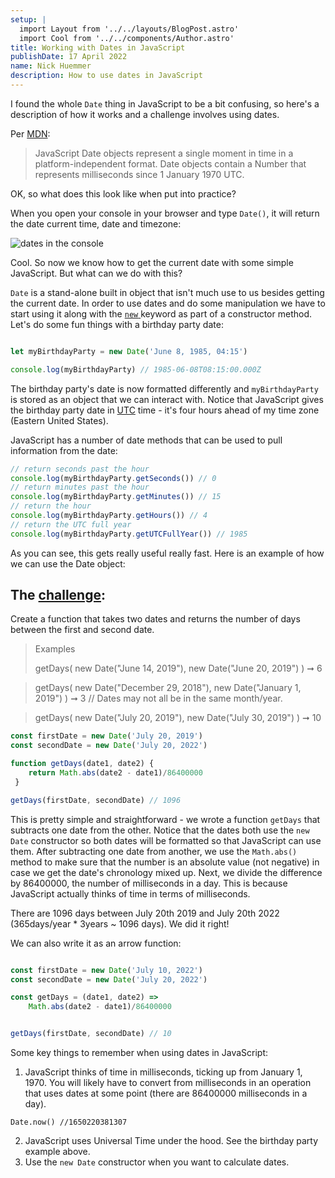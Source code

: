 ```yaml
---
setup: |
  import Layout from '../../layouts/BlogPost.astro'
  import Cool from '../../components/Author.astro'
title: Working with Dates in JavaScript
publishDate: 17 April 2022
name: Nick Huemmer
description: How to use dates in JavaScript
---
```


<Cool name={frontmatter.name} href="https://twitter.com/nickhuemmer" client:load />

I found the whole `Date` thing in JavaScript to be a bit confusing, so here's a description of how it works and a challenge involves using dates.

Per [MDN](https://developer.mozilla.org/en-US/):

>JavaScript Date objects represent a single moment in time in a platform-independent format. Date objects contain a Number that represents milliseconds since 1 January 1970 UTC.

OK, so what does this look like when put into practice?

When you open your console in your browser and type `Date()`, it will return the date current time, date and timezone:

![dates in the console](/img/date_snippet.jpg)

Cool.  So now we know how to get the current date with some simple JavaScript.  But what can we do with this?

`Date` is a stand-alone built in object that isn't much use to us besides getting the current date.  In order to use dates and do some manipulation we have to start using it along with the [`new` ](https://developer.mozilla.org/en-US/docs/Web/JavaScript/Reference/Operators/new) keyword as part of a constructor method.  Let's do some fun things with a birthday party date:

```javascript

let myBirthdayParty = new Date('June 8, 1985, 04:15')

console.log(myBirthdayParty) // 1985-06-08T08:15:00.000Z
```
The birthday party's date is now formatted differently and  `myBirthdayParty` is stored as an object that we can interact with.  Notice that JavaScript gives the birthday party date in [UTC](https://www.timeanddate.com/time/aboututc.html) time - it's four hours ahead of my time zone (Eastern United States).  

JavaScript has a number of date methods that can be used to pull information from the date:
```javascript
// return seconds past the hour
console.log(myBirthdayParty.getSeconds()) // 0
// return minutes past the hour
console.log(myBirthdayParty.getMinutes()) // 15
// return the hour
console.log(myBirthdayParty.getHours()) // 4
// return the UTC full year
console.log(myBirthdayParty.getUTCFullYear()) // 1985
```

As you can see, this gets really useful really fast.  Here is an example of how we can use the Date object:

## The [challenge](https://edabit.com/challenge/3hdXjfJozQySRC3gE):

Create a function that takes two dates and returns the number of days between the first and second date.

>Examples
>
>getDays(
  new Date("June 14, 2019"),
  new Date("June 20, 2019")
) ➞ 6


>getDays(
  new Date("December 29, 2018"),
  new Date("January 1, 2019")
) ➞ 3
// Dates may not all be in the same month/year.


>getDays(
  new Date("July 20, 2019"),
  new Date("July 30, 2019")
) ➞ 10

```javascript
const firstDate = new Date('July 20, 2019') 
const secondDate = new Date('July 20, 2022')

function getDays(date1, date2) {
	return Math.abs(date2 - date1)/86400000
 }

getDays(firstDate, secondDate) // 1096
```
This is pretty simple and straightforward - we wrote a function `getDays` that subtracts one date from the other.  Notice that the dates both use the `new Date` constructor so both dates will be formatted so that JavaScript can use them.  After subtracting one date from another, we use the `Math.abs()` method to make sure that the number is an absolute value (not negative) in case we get the date's chronology mixed up.  Next, we divide the difference by 86400000, the number of milliseconds in a day.  This is because JavaScript actually thinks of time in terms of milliseconds.

There are 1096 days between July 20th 2019 and July 20th 2022 (365days/year * 3years ~ 1096 days).  We did it right!

We can also write it as an arrow function:
```javascript

const firstDate = new Date('July 10, 2022') 
const secondDate = new Date('July 20, 2022')

const getDays = (date1, date2) => 
	Math.abs(date2 - date1)/86400000


getDays(firstDate, secondDate) // 10

```

Some key things to remember when using dates in JavaScript:

1. JavaScript thinks of time in milliseconds, ticking up from January 1, 1970.  You will likely have to convert from milliseconds in an operation that uses dates at some point (there are 86400000 milliseconds in a day).
```
Date.now() //1650220381307
```
2. JavaScript uses Universal Time under the hood.  See the birthday party example above.
3. Use the `new Date` constructor when you want to calculate dates.